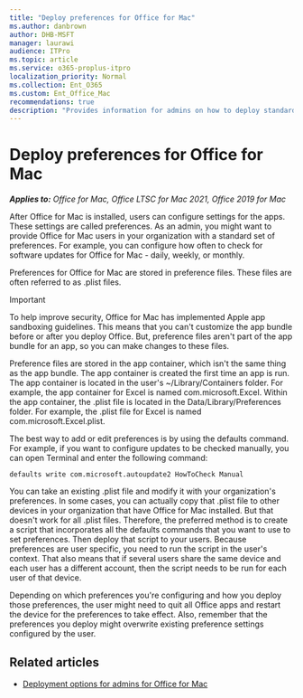 ```yaml
---
title: "Deploy preferences for Office for Mac"
ms.author: danbrown
author: DHB-MSFT
manager: laurawi
audience: ITPro
ms.topic: article
ms.service: o365-proplus-itpro
localization_priority: Normal
ms.collection: Ent_O365
ms.custom: Ent_Office_Mac
recommendations: true
description: "Provides information for admins on how to deploy standard preference settings for Office for Mac, by configuring .plist files"
---
```


# Deploy preferences for Office for Mac

***Applies to:*** *Office for Mac, Office LTSC for Mac 2021, Office 2019 for Mac*

 
After Office for Mac is installed, users can configure settings for the apps. These settings are called preferences. As an admin, you might want to provide Office for Mac users in your organization with a standard set of preferences. For example, you can configure how often to check for software updates for Office for Mac - daily, weekly, or monthly.
  
Preferences for Office for Mac are stored in preference files. These files are often referred to as .plist files. 
  
> [!IMPORTANT]
> To help improve security, Office for Mac has implemented Apple app sandboxing guidelines. This means that you can't customize the app bundle before or after you deploy Office. But, preference files aren't part of the app bundle for an app, so you can make changes to these files.
  
Preference files are stored in the app container, which isn't the same thing as the app bundle. The app container is created the first time an app is run. The app container is located in the user's ~/Library/Containers folder. For example, the app container for Excel is named com.microsoft.Excel. Within the app container, the .plist file is located in the Data/Library/Preferences folder. For example, the .plist file for Excel is named com.microsoft.Excel.plist.
  
The best way to add or edit preferences is by using the defaults command. For example, if you want to configure updates to be checked manually, you can open Terminal and enter the following command: 
  
```console
defaults write com.microsoft.autoupdate2 HowToCheck Manual
```

You can take an existing .plist file and modify it with your organization's preferences. In some cases, you can actually copy that .plist file to other devices in your organization that have Office for Mac installed. But that doesn't work for all .plist files. Therefore, the preferred method is to create a script that incorporates all the defaults commands that you want to use to set preferences. Then deploy that script to your users. Because preferences are user specific, you need to run the script in the user's context. That also means that if several users share the same device and each user has a different account, then the script needs to be run for each user of that device.
  
Depending on which preferences you're configuring and how you deploy those preferences, the user might need to quit all Office apps and restart the device for the preferences to take effect. Also, remember that the preferences you deploy might overwrite existing preference settings configured by the user.

  
## Related articles

- [Deployment options for admins for Office for Mac](deployment-options-for-office-for-mac.md)

